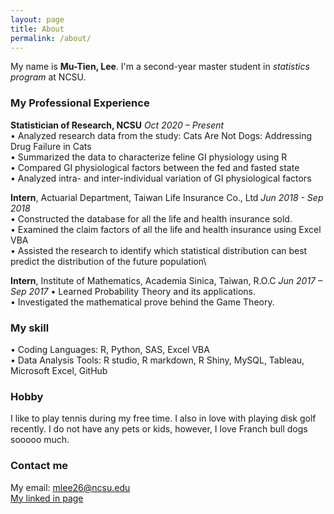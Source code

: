```yaml
---
layout: page
title: About
permalink: /about/
---
```


My name is **Mu-Tien, Lee**. I'm a second-year master student in *statistics program* at NCSU. 

### My Professional Experience
**Statistician of Research, NCSU**	*Oct 2020 – Present*\
• Analyzed research data from the study: Cats Are Not Dogs: Addressing Drug Failure in Cats\
• Summarized the data to characterize feline GI physiology using R\
• Compared GI physiological factors between the fed and fasted state\
• Analyzed intra- and inter-individual variation of GI physiological factors

**Intern**, Actuarial Department, Taiwan Life Insurance Co., Ltd	*Jun 2018 - Sep 2018*\
• Constructed the database for all the life and health insurance sold.\
• Examined the claim factors of all the life and health insurance using Excel VBA\
• Assisted the research to identify which statistical distribution can best predict the distribution of the future population\

**Intern**, Institute of Mathematics, Academia Sinica, Taiwan, R.O.C	*Jun 2017 – Sep 2017*
• Learned Probability Theory and its applications. \
• Investigated the mathematical prove behind the Game Theory.

### My skill
• Coding Languages: R, Python, SAS, Excel VBA \
• Data Analysis Tools: R studio, R markdown, R Shiny, MySQL, Tableau, Microsoft Excel, GitHub

### Hobby
I like to play tennis during my free time. I also in love with playing disk golf recently.
I do not have any pets or kids, however, I love Franch bull dogs sooooo much.
### Contact me

My email: [mlee26@ncsu.edu](mailto:mlee26@ncsu.edu)\
[My linked in page](www.linkedin.com/in/mu-tien-lee-5156bb189)
